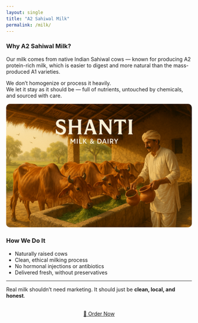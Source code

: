 ```yaml
---
layout: single
title: "A2 Sahiwal Milk"
permalink: /milk/
---
```


### Why A2 Sahiwal Milk?

Our milk comes from native Indian Sahiwal cows — known for producing A2 protein-rich milk, which is easier to digest and more natural than the mass-produced A1 varieties.

We don’t homogenize or process it heavily.  
We let it stay as it should be — full of nutrients, untouched by chemicals, and sourced with care.


<img src="/assets/img/profile.jpg" alt="Our Grandma" style="max-width: 100%; border-radius: 10px;">

### How We Do It

- Naturally raised cows
- Clean, ethical milking process
- No hormonal injections or antibiotics
- Delivered fresh, without preservatives

---

Real milk shouldn’t need marketing. It should just be **clean, local, and honest**.

<div style="text-align: center; margin-top: 2rem;">
  <a href="https://wa.me/919643011465?text=Hi%20Shanti%20Milk%20%26%20Dairy,%20I%20want%20to%20order%20milk." target="_blank" class="btn btn--primary">
    🥛 Order Now
  </a>
</div>